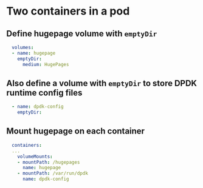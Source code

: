 # Two containers in a pod

## Define hugepage volume with `emptyDir`

```yaml
  volumes:
  - name: hugepage
    emptyDir:
      medium: HugePages
```

## Also define a volume with `emptyDir` to store DPDK runtime config files

```yaml
  - name: dpdk-config
    emptyDir:
```

## Mount hugepage on each container

```yaml
  containers:
  ...
    volumeMounts:
    - mountPath: /hugepages
      name: hugepage
    - mountPath: /var/run/dpdk
      name: dpdk-config
```
